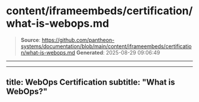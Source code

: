 # content/iframeembeds/certification/what-is-webops.md

> **Source**: https://github.com/pantheon-systems/documentation/blob/main/content/iframeembeds/certification/what-is-webops.md
> **Generated**: 2025-08-29 09:06:49

---

---
title: WebOps Certification
subtitle: "What is WebOps?"
---

<Partial file="certification-guide/what-is-webops.md" />
